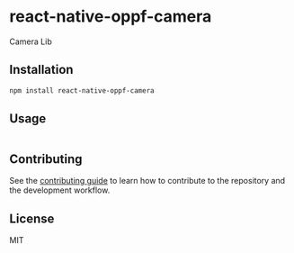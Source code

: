 # react-native-oppf-camera

Camera Lib

## Installation

```sh
npm install react-native-oppf-camera
```

## Usage

```js

```

## Contributing

See the [contributing guide](CONTRIBUTING.md) to learn how to contribute to the repository and the development workflow.

## License

MIT
